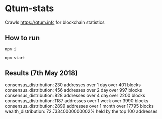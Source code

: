 # Qtum-stats
Crawls https://qtum.info for blockchain statistics

## How to run
`npm i`

`npm start`

## Results (7th May 2018)
consensus_distribution: 230 addresses over 1 day over 401 blocks<br/>
consensus_distribution: 456 addresses over 2 day over 997 blocks<br/>
consensus_distribution: 828 addresses over 4 day over 2200 blocks<br/>
consensus_distribution: 1187 addresses over 1 week over 3990 blocks<br/>
consensus_distribution: 2899 addresses over 1 month over 17795 blocks<br/>
wealth_distribution: 72.73340000000002% held by the top 100 addresses<br/>